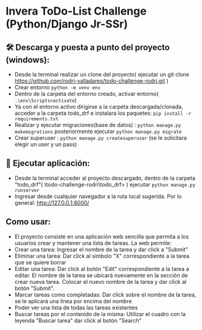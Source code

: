 # Invera ToDo-List Challenge (Python/Django Jr-SSr)

## :hammer_and_wrench: Descarga y puesta a punto del proyecto (windows):

- Desde la terminal realizar un clone del proyecto( ejecutar un git clone https://github.com/rodri-valladares/todo-challenge-rodri.git )
- Crear entorno `python -m venv env`
- Dentro de la carpeta del entorno creado, activar entorno( `.\env\Scripts>activate`)
- Ya con el entorno activo dirigirse a la carpeta descargada/clonada, acceder a la carpeta todo_drf e instalara los paquetes: `pip install -r requirements.txt`
- Realizar y ejecutar migraciones(base de datos) : `python manage.py makemigrations` posteriormente ejecutar `python manage.py migrate`
- Crear superuser : `python manage.py createsuperuser` (se le solicitara elegir un user y un pass)

## :rocket: Ejecutar aplicación:
- Desde la terminal acceder al proyecto descargado, dentro de la carpeta "todo_drf"( \todo-challenge-rodri\todo_drf> ) ejecutar `python manage.py runserver`
- Ingresar desde cualquier navegador a la ruta local sugerida. Por lo general: http://127.0.0.1:8000/

## Como usar:
- El proyecto consiste en una aplicación web sencilla que permita a los usuarios crear y mantener una lista de tareas.
La web permite:
- Crear una tarea: Ingresar el nombre de la tarea y dar click a "Submit"
- Eliminar una tarea: Dar click al simbolo "X" correspondiente a la tarea que se quiere borrar
- Editar una tarea: Dar click al botón "Edit" correspondiente a la tarea a editar. El nombre de la tarea se ubicará nuevamente en la sección de crear nueva tarea. Colocar el nuevo nombre de la tarea y dar click al botón "Submit".
- Marcar tareas como completadas: Dar click sobre el nombre de la tarea, se le aplicará una linea por encima del nombre
- Poder ver una lista de todas las tareas existentes
- Buscar tareas por el contenido de la misma: Utilizar el cuadro con la leyenda "Buscar tarea" dar click al botón "Search"


